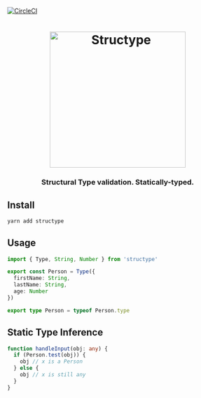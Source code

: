 [![CircleCI](https://circleci.com/gh/kube/structype.svg?style=svg)](https://circleci.com/gh/kube/structype)

<h1 style="text-align: center">
  <img width="310" alt="Structype" src="https://rawgithub.com/kube/structype/master/logo.svg">
</h1>

<h3 align="center">Structural Type validation. Statically-typed.</h3>

## Install

```sh
yarn add structype
```

## Usage

```ts
import { Type, String, Number } from 'structype'

export const Person = Type({
  firstName: String,
  lastName: String,
  age: Number
})

export type Person = typeof Person.type
```

## Static Type Inference

```ts
function handleInput(obj: any) {
  if (Person.test(obj)) {
    obj // x is a Person
  } else {
    obj // x is still any
  }
}
```

